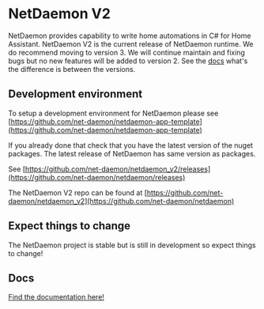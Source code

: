 # NetDaemon V2

NetDaemon provides capability to write home automations in C# for Home Assistant. NetDaemon V2 is the current release of NetDaemon runtime. We do recommend moving to version 3. We will continue maintain and fixing bugs but no new features will be added to version 2. See the [docs](https://netdaemon.xyz) what's the difference is between the versions.

## Development environment

To setup a development environment for NetDaemon please see [https://github.com/net-daemon/netdaemon-app-template](https://github.com/net-daemon/netdaemon-app-template)

If you already done that check that you have the latest version of the nuget packages. The latest release of NetDaemon has same version as packages.

See [https://github.com/net-daemon/netdaemon_v2/releases](https://github.com/net-daemon/netdaemon/releases)

The NetDaemon V2 repo can be found at [https://github.com/net-daemon/netdaemon_v2](https://github.com/net-daemon/netdaemon)

## Expect things to change

The NetDaemon project is stable but is still in development so expect things to change!

## Docs

[Find the documentation here!](https://netdaemon.xyz)
